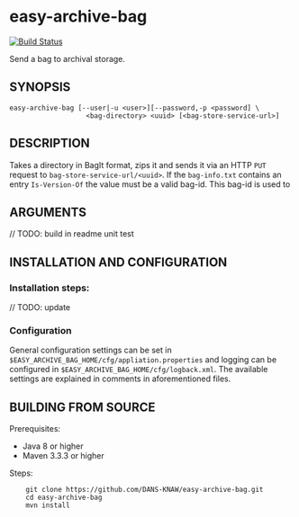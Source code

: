 easy-archive-bag
================
[![Build Status](https://travis-ci.org/DANS-KNAW/easy-archive-bag.svg?branch=master)](https://travis-ci.org/DANS-KNAW/easy-archive-bag)

Send a bag to archival storage.


SYNOPSIS
--------

    easy-archive-bag [--user|-u <user>][--password,-p <password] \
                       <bag-directory> <uuid> [<bag-store-service-url>]


DESCRIPTION
-----------

Takes a directory in BagIt format, zips it and sends it via an HTTP `PUT` request to 
`bag-store-service-url/<uuid>`. If the `bag-info.txt` contains an entry `Is-Version-Of` the
value must be a valid bag-id. This bag-id is used to 



ARGUMENTS
---------

// TODO: build in readme unit test

INSTALLATION AND CONFIGURATION
------------------------------

### Installation steps:

// TODO: update


### Configuration

General configuration settings can be set in ``$EASY_ARCHIVE_BAG_HOME/cfg/appliation.properties`` and logging can be
configured in ``$EASY_ARCHIVE_BAG_HOME/cfg/logback.xml``. The available settings are explained in comments in 
aforementioned files.


BUILDING FROM SOURCE
--------------------

Prerequisites:

* Java 8 or higher
* Maven 3.3.3 or higher
 
Steps:

        git clone https://github.com/DANS-KNAW/easy-archive-bag.git
        cd easy-archive-bag
        mvn install


